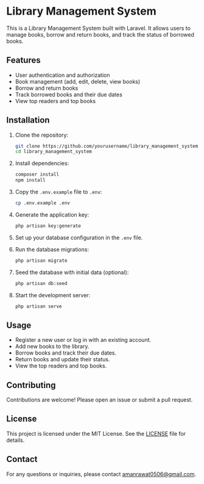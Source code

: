 # Library Management System

This is a Library Management System built with Laravel. It allows users to manage books, borrow and return books, and track the status of borrowed books.

## Features

- User authentication and authorization
- Book management (add, edit, delete, view books)
- Borrow and return books
- Track borrowed books and their due dates
- View top readers and top books

## Installation

1. Clone the repository:

    ```bash
    git clone https://github.com/yourusername/library_management_system.git
    cd library_management_system
    ```

2. Install dependencies:

    ```bash
    composer install
    npm install
    ```

3. Copy the `.env.example` file to `.env`:

    ```bash
    cp .env.example .env
    ```

4. Generate the application key:

    ```bash
    php artisan key:generate
    ```

5. Set up your database configuration in the `.env` file.

6. Run the database migrations:

    ```bash
    php artisan migrate
    ```

7. Seed the database with initial data (optional):

    ```bash
    php artisan db:seed
    ```

8. Start the development server:

    ```bash
    php artisan serve
    ```

## Usage

- Register a new user or log in with an existing account.
- Add new books to the library.
- Borrow books and track their due dates.
- Return books and update their status.
- View the top readers and top books.

## Contributing

Contributions are welcome! Please open an issue or submit a pull request.

## License

This project is licensed under the MIT License. See the [LICENSE](LICENSE) file for details.

## Contact

For any questions or inquiries, please contact [amanrawat0506@gmail.com](mailto:amanrawat0506@gmail.com).